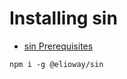 # Installing sin

- [sin Prerequisites](/eliosin/sin/prerequisites.html)

```
npm i -g @elioway/sin
```
